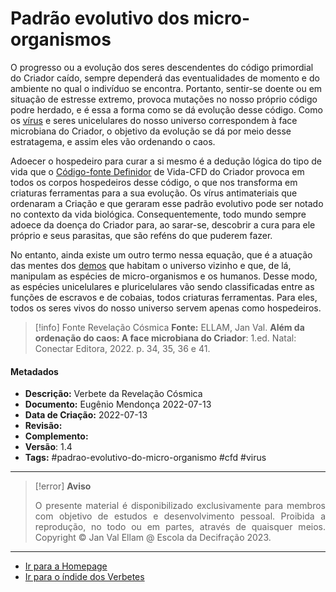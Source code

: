 # Padrão evolutivo dos micro-organismos

O progresso ou a evolução dos seres descendentes do código primordial do Criador caído, sempre dependerá das eventualidades de momento e do ambiente no qual o indivíduo se encontra. Portanto, sentir-se doente ou em situação de estresse extremo, provoca mutações no nosso próprio código podre herdado, e é essa a forma como se dá evolução desse código. Como os [vírus](Vírus.md) e seres unicelulares do nosso universo correspondem à face microbiana do Criador, o objetivo da evolução se dá por meio desse estratagema, e assim eles vão ordenando o caos.

Adoecer o hospedeiro para curar a si mesmo é a dedução lógica do tipo de vida que o [Código-fonte Definidor](Código-Fonte%20Definidor.md) de Vida-CFD do Criador provoca em todos os corpos hospedeiros desse código, o que nos transforma em criaturas ferramentas para a sua evolução. Os vírus antimateriais que ordenaram a Criação e que geraram esse padrão evolutivo pode ser notado no contexto da vida biológica. Consequentemente, todo mundo sempre adoece da doença do Criador para, ao sarar-se, descobrir a cura para ele próprio e seus parasitas, que são reféns do que puderem fazer.

No entanto, ainda existe um outro termo nessa equação, que é a atuação das mentes dos [demos](Demos.md) que habitam o universo vizinho e que, de lá, manipulam as espécies de micro-organismos e os humanos. Desse modo, as espécies unicelulares e pluricelulares vão sendo classificadas entre as funções de escravos e de cobaias, todos criaturas ferramentas. Para eles, todos os seres vivos do nosso universo servem apenas como hospedeiros.

> [!info] Fonte Revelação Cósmica
> **Fonte:** ELLAM, Jan Val. **Além da ordenação do caos: A face microbiana do Criador**: 1.ed. Natal: Conectar Editora, 2022. p. 34, 35, 36 e 41.

#### Metadados

-   **Descrição:** Verbete da Revelação Cósmica
-   **Documento:** Eugênio Mendonça 2022-07-13
-   **Data de Criação:** 2022-07-13
-   **Revisão:**
-   **Complemento:**
-   **Versão**: 1.4
-   **Tags:** #padrao-evolutivo-do-micro-organismo #cfd #virus

---
> [!error] **Aviso**
> <p align="justify">O presente material é disponibilizado exclusivamente para membros com objetivo de estudos e desenvolvimento pessoal. Proibida a reprodução, no todo ou em partes, através de quaisquer meios. Copyright © Jan Val Ellam @ Escola da Decifração 2023. </p>

---
- [Ir para a Homepage](Homepage.canvas)
- [Ir para o índide dos Verbetes](ÍNDIDE%20GERAL%20DOS%20VERBETES.canvas)